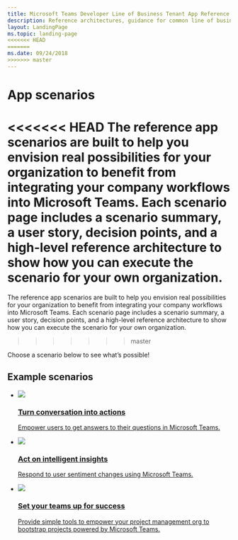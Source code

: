 ```yaml
---
title: Microsoft Teams Developer Line of Business Tenant App Reference Scenarios
description: Reference architectures, guidance for common line of business (lob) apps or Tenant apps in Microsoft Teams.
layout: LandingPage
ms.topic: landing-page
<<<<<<< HEAD
=======
ms.date: 09/24/2018
>>>>>>> master
---
```


# App scenarios

<<<<<<< HEAD
The reference app scenarios are built to help you envision real possibilities for your organization to benefit from integrating your company workflows into Microsoft Teams. Each scenario page includes a scenario summary, a user story, decision points, and a high-level reference architecture to show how you can execute the scenario for your own organization. 
=======
The reference app scenarios are built to help you envision real possibilities for your organization to benefit from integrating your company workflows into Microsoft Teams. Each scenario page includes a scenario summary, a user story, decision points, and a high-level reference architecture to show how you can execute the scenario for your own organization.
>>>>>>> master

Choose a scenario below to see what’s possible!


## Example scenarios

<ul  class="panelContent cardsC">
<li>
    <a href="lob-faq-scenario.md">
        <div class="cardSize">
            <div class="cardPadding">
                <div class="card">
                    <div class="cardImageOuter">
                        <div class="cardImage bgdAccent1">
                            <img src="https://docs.microsoft.com/media/illustrations/bcs-partner-advanced-management-faq-2.svg" alt=" " />
                        </div>
                    </div>
                    <div class="cardText">
                        <h3>Turn conversation into actions</h3>
                        <p>Empower users to get answers to their questions in Microsoft Teams.</p>
                    </div>
                </div>
            </div>
        </div>
    </a>
</li>
<li>
    <a href="lob-marketing-scenario.md">
        <div class="cardSize">
            <div class="cardPadding">
                <div class="card">
                    <div class="cardImageOuter">
                        <div class="cardImage bgdAccent1">
                            <img src="https://docs.microsoft.com/media/illustrations/virtualization-hperv-server-community.svg" alt=" " />
                        </div>
                    </div>
                    <div class="cardText">
                        <h3>Act on intelligent insights</h3>
                        <p>Respond to user sentiment changes using Microsoft Teams.</p>
                    </div>
                </div>
            </div>
        </div>
    </a>
</li>
<li>
    <a href="lob-pmo-scenario.md">
        <div class="cardSize">
            <div class="cardPadding">
                <div class="card">
                    <div class="cardImageOuter">
                        <div class="cardImage bgdAccent1">
                            <img src="https://docs.microsoft.com/media/illustrations/teams-fast-track.svg" alt=" " />
                        </div>
                    </div>
                    <div class="cardText">
                        <h3>Set your teams up for success</h3>
                        <p>Provide simple tools to empower your project management org to bootstrap projects powered by Microsoft Teams.</p>
                    </div>
                </div>
            </div>
        </div>
    </a>
</li>
</ul>
